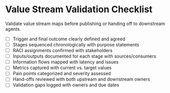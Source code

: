 <!-- Powered by BMAD™ Core -->

# Value Stream Validation Checklist

Validate value stream maps before publishing or handing off to downstream agents.

- [ ] Trigger and final outcome clearly defined and agreed
- [ ] Stages sequenced chronologically with purpose statements
- [ ] RACI assignments confirmed with stakeholders
- [ ] Inputs/outputs documented for each stage with sources/consumers
- [ ] Information flows mapped with latency and issues
- [ ] Metrics captured with current vs. target values
- [ ] Pain points categorized and severity assessed
- [ ] Hand-offs reviewed with both upstream and downstream owners
- [ ] Validation gaps logged with owners and due dates
